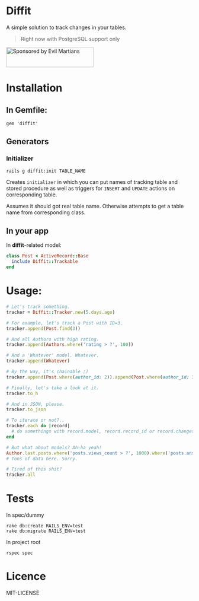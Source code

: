# Diffit

A simple solution to track changes in your tables.

> Right now with PostgreSQL support only

<a href="https://evilmartians.com/?utm_source=gon">
<img src="https://evilmartians.com/badges/sponsored-by-evil-martians.svg" alt="Sponsored by Evil Martians" width="236" height="54">
</a>

# Installation

## In Gemfile:

    gem 'diffit'

## Generators

### Initializer

    rails g diffit:init TABLE_NAME

Creates `initializer` in which you can put names of tracking table and stored procedure as well as triggers for `INSERT` and `UPDATE` actions on corresponding table.

Assumes it should got real table name. Otherwise attempts to get a table name from corresponding class.

## In your app

In **diffit**-related model:

```ruby
class Post < ActiveRecord::Base
  include Diffit::Trackable
end
```

# Usage:

```ruby
# Let's track something.
tracker = Diffit::Tracker.new(5.days.ago)

# For example, let's track a Post with ID=3.
tracker.append(Post.find(3))

# And all Authors with high rating.
tracker.append(Authors.where('rating > ?', 100))

# And a 'Whatever' model. Whatever.
tracker.append(Whatever)

# By the way, it's chainable ;)
tracker.append(Post.where(author_id: 2)).append(Post.where(author_id: 3))

# Finally, let's take a look at it.
tracker.to_h

# And in JSON, please.
tracker.to_json

# To iterate or not?..
tracker.each do |record|
  # do somethings with record.model, record.record_id or record.changes
end

# But what about models? Ah-ha yeah!
Author.last.posts.where('posts.views_count > ?', 1000).where('posts.answers_count > 20').where(subject_id: 42).actual.changes_since(1.week.ago)
# Tons of data here. Sorry.

# Tired of this shit?
tracker.all
```

# Tests

In spec/dummy

    rake db:create RAILS_ENV=test
    rake db:migrate RAILS_ENV=test

In project root

    rspec spec

# Licence

MIT-LICENSE
